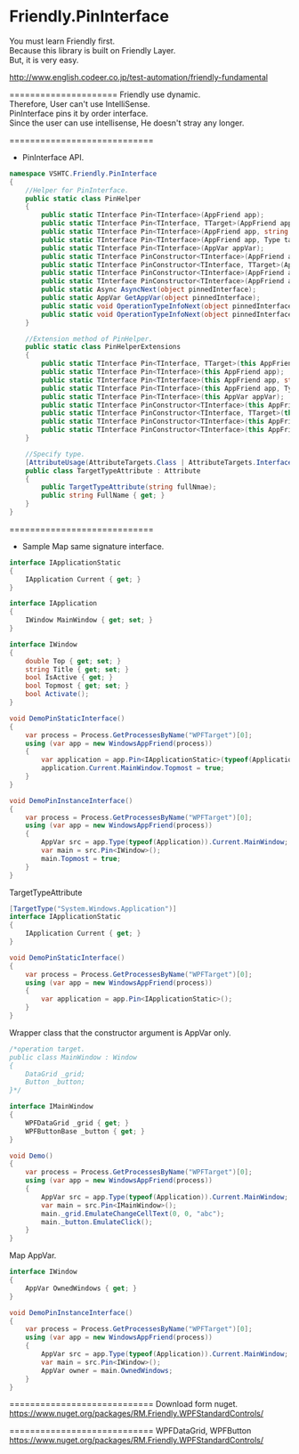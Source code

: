 Friendly.PinInterface
=====================

You must learn Friendly first.  
Because this library is built on Friendly Layer.  
But, it is very easy.  

http://www.english.codeer.co.jp/test-automation/friendly-fundamental  

=====================
Friendly use dynamic.  
Therefore, User can't use IntelliSense.  
PinInterface pins it by order interface.  
Since the user can use intellisense, He doesn't stray any longer.   

============================
* PinInterface API.
```cs
namespace VSHTC.Friendly.PinInterface
{
    //Helper for PinInterface.
    public static class PinHelper
    {
        public static TInterface Pin<TInterface>(AppFriend app);
        public static TInterface Pin<TInterface, TTarget>(AppFriend app);
        public static TInterface Pin<TInterface>(AppFriend app, string targetTypeFullName);
        public static TInterface Pin<TInterface>(AppFriend app, Type targetType);
        public static TInterface Pin<TInterface>(AppVar appVar);
        public static TInterface PinConstructor<TInterface>(AppFriend app);
        public static TInterface PinConstructor<TInterface, TTarget>(AppFriend app);
        public static TInterface PinConstructor<TInterface>(AppFriend app, string targetTypeFullName);
        public static TInterface PinConstructor<TInterface>(AppFriend app, Type targetType);
        public static Async AsyncNext(object pinnedInterface);
        public static AppVar GetAppVar(object pinnedInterface);
        public static void OperationTypeInfoNext(object pinnedInterface);
        public static void OperationTypeInfoNext(object pinnedInterface, OperationTypeInfo operationTypeInfo);
    }

    //Extension method of PinHelper.
    public static class PinHelperExtensions
    {
        public static TInterface Pin<TInterface, TTarget>(this AppFriend app);
        public static TInterface Pin<TInterface>(this AppFriend app);
        public static TInterface Pin<TInterface>(this AppFriend app, string targetTypeFullName);
        public static TInterface Pin<TInterface>(this AppFriend app, Type targetType);
        public static TInterface Pin<TInterface>(this AppVar appVar);
        public static TInterface PinConstructor<TInterface>(this AppFriend app);
        public static TInterface PinConstructor<TInterface, TTarget>(this AppFriend app);
        public static TInterface PinConstructor<TInterface>(this AppFriend app, string targetTypeFullName);
        public static TInterface PinConstructor<TInterface>(this AppFriend app, Type targetType);
    }

    //Specify type.
    [AttributeUsage(AttributeTargets.Class | AttributeTargets.Interface)]
    public class TargetTypeAttribute : Attribute
    {
        public TargetTypeAttribute(string fullNmae);
        public string FullName { get; }
    }
}

```

============================
* Sample
Map same signature interface.
```cs
interface IApplicationStatic
{
    IApplication Current { get; }
}

interface IApplication
{
    IWindow MainWindow { get; set; }
}

interface IWindow
{
    double Top { get; set; }
    string Title { get; set; }
    bool IsActive { get; }
    bool Topmost { get; set; }
    bool Activate();
}

void DemoPinStaticInterface()
{
    var process = Process.GetProcessesByName("WPFTarget")[0];  
    using (var app = new WindowsAppFriend(process))  
    {  
        var application = app.Pin<IApplicationStatic>(typeof(Application));
        application.Current.MainWindow.Topmost = true;
    }
}

void DemoPinInstanceInterface()
{
    var process = Process.GetProcessesByName("WPFTarget")[0];  
    using (var app = new WindowsAppFriend(process))  
    {  
        AppVar src = app.Type(typeof(Application)).Current.MainWindow;
        var main = src.Pin<IWindow>();
        main.Topmost = true;
    }
}
```

TargetTypeAttribute
```cs
[TargetType("System.Windows.Application")]
interface IApplicationStatic
{
    IApplication Current { get; }
}

void DemoPinStaticInterface()
{
    var process = Process.GetProcessesByName("WPFTarget")[0];  
    using (var app = new WindowsAppFriend(process))  
    {  
        var application = app.Pin<IApplicationStatic>();
    }
}
```

Wrapper class that the constructor argument is AppVar only.
```cs
/*operation target.
public class MainWindow : Window
{
    DataGrid _grid;
    Button _button;
}*/

interface IMainWindow
{
    WPFDataGrid _grid { get; }
    WPFButtonBase _button { get; }
}

void Demo()
{
    var process = Process.GetProcessesByName("WPFTarget")[0];  
    using (var app = new WindowsAppFriend(process))  
    {  
        AppVar src = app.Type(typeof(Application)).Current.MainWindow;
        var main = src.Pin<IMainWindow>();
        main._grid.EmulateChangeCellText(0, 0, "abc");
        main._button.EmulateClick();
    }
}
```

Map AppVar.
```cs
interface IWindow
{
    AppVar OwnedWindows { get; }
}

void DemoPinInstanceInterface()
{
    var process = Process.GetProcessesByName("WPFTarget")[0];  
    using (var app = new WindowsAppFriend(process))  
    {  
        AppVar src = app.Type(typeof(Application)).Current.MainWindow;
        var main = src.Pin<IWindow>();
        AppVar owner = main.OwnedWindows;
    }
}
```

============================
Download form nuget.  
https://www.nuget.org/packages/RM.Friendly.WPFStandardControls/  

============================
WPFDataGrid, WPFButton  
https://www.nuget.org/packages/RM.Friendly.WPFStandardControls/

